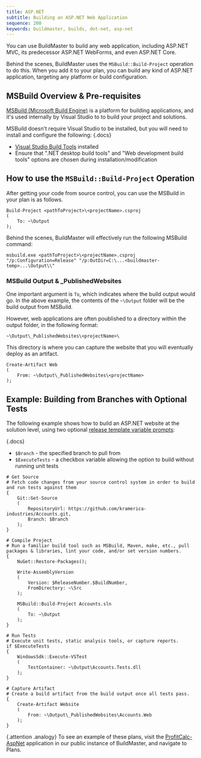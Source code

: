 ```yaml
---
title: ASP.NET
subtitle: Building an ASP.NET Web Application
sequence: 200
keywords: buildmaster, builds, dot-net, asp-net
---
```


You can use BuildMaster to build any web application, including ASP.NET MVC, its predecessor ASP.NET WebForms, and even ASP.NET Core.

Behind the scenes, BuildMaster uses the `MSBuild::Build-Project` operation to do this. When you add it to your plan, you can build any kind of ASP.NET application, targeting any platform or build configuration.

## MSBuild Overview & Pre-requisites

[MSBuild (Microsoft Build Engine)](https://docs.microsoft.com/en-us/visualstudio/msbuild/msbuild) is a platform for building applications, and it's used internally by Visual Studio to to build your project and solutions. 

MSBuild doesn't require Visual Studio to be installed, but you will need to install and configure the following:
{.docs}
 - [Visual Studio Build Tools](https://visualstudio.microsoft.com/downloads) installed
 - Ensure that ".NET desktop build tools" and "Web development build tools" options are chosen during installation/modification

## How to use the `MSBuild::Build-Project` Operation

After getting your code from source control, you can use the MSBuild in your plan is as follows.

```
Build-Project <pathToProject>\<projectName>.csproj
(
    To: ~\Output
);
```

Behind the scenes, BuildMaster will effectively run the following MSBuild command:

```
msbuild.exe <pathToProject>\<projectName>.csproj "/p:Configuration=Release" "/p:OutDir=C:\...<buildmaster-temp>...\Output\\"
```

### MSBuild Output & _PublishedWebsites 

One important argument is `To`, which indicates where the build output would go. In the above example, the contents of the `~\Output` folder will be the build output from MSBuild.

However, web applications are often poublished to a directory within the output folder, in the following format:

```
~\Output\_PublishedWebsites\<projectName>\
```

This directory is where you can capture the website that you will eventually deploy as an artifact.

```
Create-Artifact Web
(
    From: ~\Output\_PublishedWebsites\<projectName>
);
```

## Example: Building from Branches with Optional Tests

The following example shows how to build an ASP.NET website at the solution level, using two optional [release template variable prompts](/support/documentation/buildmaster/releases/templates#components):

{.docs}
 - `$Branch` - the specified branch to pull from
 - `$ExecuteTests` - a checkbox variable allowing the option to build without running unit tests

```
# Get Source
# Fetch code changes from your source control system in order to build and run tests against them
{
    Git::Get-Source
    (
        RepositoryUrl: https://github.com/kramerica-industries/Accounts.git,
        Branch: $Branch
    );
}

# Compile Project
# Run a familiar build tool such as MSBuild, Maven, make, etc., pull packages & libraries, lint your code, and/or set version numbers.
{
    NuGet::Restore-Packages();

    Write-AssemblyVersion
    (
        Version: $ReleaseNumber.$BuildNumber,
        FromDirectory: ~\Src
    );

    MSBuild::Build-Project Accounts.sln
    (
        To: ~\Output
    );
}

# Run Tests
# Execute unit tests, static analysis tools, or capture reports.
if $ExecuteTests
{
    WindowsSdk::Execute-VSTest
    (
        TestContainer: ~\Output\Accounts.Tests.dll
    );
}

# Capture Artifact
# Create a build artifact from the build output once all tests pass.
{
    Create-Artifact Website
    (
        From: ~\Output\_PublishedWebsites\Accounts.Web
    );
}
```

{.attention .analogy} To see an example of these plans, visit the [ProfitCalc-AspNet](https://buildmaster.inedo.com/applications/35/) application in our public instance of BuildMaster, and navigate to Plans.
